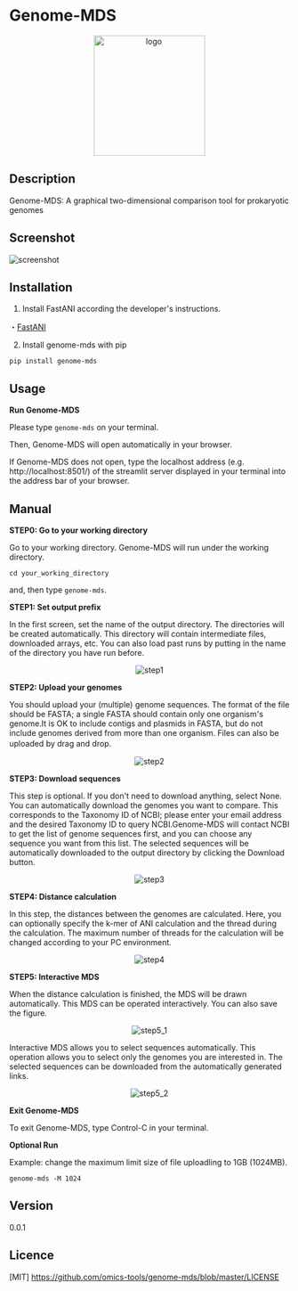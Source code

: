 Genome-MDS
====

<p align="center">
  <img src="https://mitosuite.com/images/for_genome_mds/logo.png" alt="logo" width="200" height="216"/>
</p>

## Description
Genome-MDS: A graphical two-dimensional comparison tool for prokaryotic genomes

## Screenshot

![screenshot](https://mitosuite.com/images/for_genome_mds/genome_mds_preview.gif)

## Installation

1. Install FastANI according the developer's instructions.

・[FastANI](https://github.com/ParBLiSS/FastANI)

2. Install genome-mds with pip

`pip install genome-mds`

## Usage

**Run Genome-MDS**

Please type `genome-mds` on your terminal.

Then, Genome-MDS will open automatically in your browser.

If Genome-MDS does not open, type the localhost address (e.g. http://localhost:8501/) of the streamlit server displayed in your terminal into the address bar of your browser.

## Manual

**STEP0: Go to your working directory**

Go to your working directory. Genome-MDS will run under the working directory.

`cd your_working_directory`

and, then type `genome-mds`.


**STEP1: Set output prefix**

In the first screen, set the name of the output directory. The directories will be created automatically. This directory will contain intermediate files, downloaded arrays, etc. You can also load past runs by putting in the name of the directory you have run before.

<p align="center">
  <img src="https://mitosuite.com/images/for_genome_mds/step1.png" alt="step1"/>
</p>

**STEP2: Upload your genomes**

You should upload your (multiple) genome sequences. The format of the file should be FASTA; a single FASTA should contain only one organism's genome.It is OK to include contigs and plasmids in FASTA, but do not include genomes derived from more than one organism. Files can also be uploaded by drag and drop.　

<p align="center">
  <img src="https://mitosuite.com/images/for_genome_mds/step2.png" alt="step2"/>
</p>

**STEP3: Download sequences**

This step is optional. If you don't need to download anything, select None.
You can automatically download the genomes you want to compare. This corresponds to the Taxonomy ID of NCBI; please enter your email address and the desired Taxonomy ID to query NCBI.Genome-MDS will contact NCBI to get the list of genome sequences first, and you can choose any sequence you want from this list. The selected sequences will be automatically downloaded to the output directory by clicking the Download button.

<p align="center">
  <img src="https://mitosuite.com/images/for_genome_mds/step3.png" alt="step3"/>
</p>

**STEP4: Distance calculation**

In this step, the distances between the genomes are calculated. Here, you can optionally specify the k-mer of ANI calculation and the thread during the calculation. The maximum number of threads for the calculation will be changed according to your PC environment.

<p align="center">
  <img src="https://mitosuite.com/images/for_genome_mds/step4.png" alt="step4"/>
</p>

**STEP5: Interactive MDS**

When the distance calculation is finished, the MDS will be drawn automatically. This MDS can be operated interactively. You can also save the figure.

<p align="center">
  <img src="https://mitosuite.com/images/for_genome_mds/step5_1.png" alt="step5_1"/>
</p>

Interactive MDS allows you to select sequences automatically. This operation allows you to select only the genomes you are interested in. The selected sequences can be downloaded from the automatically generated links.

<p align="center">
  <img src="https://mitosuite.com/images/for_genome_mds/step5_2.png" alt="step5_2" />
</p>

**Exit Genome-MDS**

To exit Genome-MDS, type Control-C in your terminal.

**Optional Run**

Example: change the maximum limit size of file uploadling to 1GB (1024MB).

`genome-mds -M 1024`


## Version

0.0.1

## Licence

[MIT] https://github.com/omics-tools/genome-mds/blob/master/LICENSE
